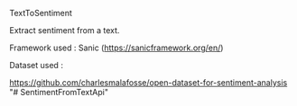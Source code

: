 TextToSentiment

Extract sentiment from a text.

Framework used : Sanic (https://sanicframework.org/en/)

Dataset used :

https://github.com/charlesmalafosse/open-dataset-for-sentiment-analysis
"# SentimentFromTextApi" 

